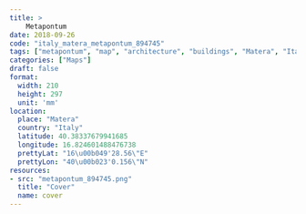 ```yaml
---
title: > 
    Metapontum
date: 2018-09-26
code: "italy_matera_metapontum_894745"
tags: ["metapontum", "map", "architecture", "buildings", "Matera", "Italy"]
categories: ["Maps"]
draft: false
format:
  width: 210
  height: 297
  unit: 'mm'
location:
  place: "Matera"
  country: "Italy"
  latitude: 40.38337679941685
  longitude: 16.824601488476738
  prettyLat: "16\u00b049'28.56\"E"
  prettyLon: "40\u00b023'0.156\"N"
resources:
- src: "metapontum_894745.png"
  title: "Cover"
  name: cover
---
```

